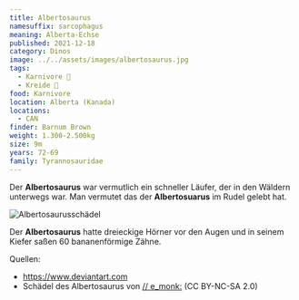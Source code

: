 ```yaml
---
title: Albertosaurus
namesuffix: sarcophagus
meaning: Alberta-Echse
published: 2021-12-18
category: Dinos
image: ../../assets/images/albertosaurus.jpg
tags:
  - Karnivore 🥩
  - Kreide 🦴
food: Karnivore
location: Alberta (Kanada)
locations:
  - CAN
finder: Barnum Brown
weight: 1.300-2.500kg
size: 9m
years: 72-69
family: Tyrannosauridae
---
```

Der **Albertosaurus** war vermutlich ein schneller Läufer, der in den Wäldern unterwegs war. Man vermutet das der **Albertosuarus** im Rudel gelebt hat.

![Albertosaurusschädel](../../assets/images/albertosaurus-schädel.png)

Der **Albertosaurus** hatte dreieckige Hörner vor den Augen und in seinem Kiefer saßen 60 bananenförmige Zähne.

Quellen:

* <https://www.deviantart.com>
* Schädel des Albertosaurus von  [// e_monk:](https://secure.flickr.com/photos/e_monk/)  (CC BY-NC-SA 2.0)
